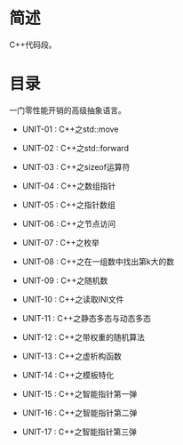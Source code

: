 # 简述

C++代码段。

# 目录

一门零性能开销的高级抽象语言。

+ UNIT-01 : C++之std::move

+ UNIT-02 : C++之std::forward

+ UNIT-03 : C++之sizeof运算符

+ UNIT-04 : C++之数组指针

+ UNIT-05 : C++之指针数组

+ UNIT-06 : C++之节点访问

+ UNIT-07 : C++之枚举

+ UNIT-08 : C++之在一组数中找出第k大的数

+ UNIT-09 : C++之随机数

+ UNIT-10 : C++之读取INI文件

+ UNIT-11 : C++之静态多态与动态多态

+ UNIT-12 : C++之带权重的随机算法

+ UNIT-13 : C++之虚析构函数

+ UNIT-14 : C++之模板特化

+ UNIT-15 : C++之智能指针第一弹

+ UNIT-16 : C++之智能指针第二弹

+ UNIT-17 : C++之智能指针第三弹
